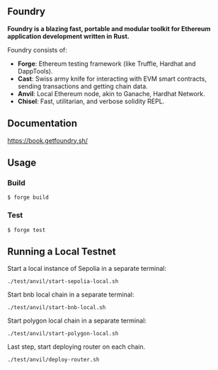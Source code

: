 ## Foundry

**Foundry is a blazing fast, portable and modular toolkit for Ethereum application development written in Rust.**

Foundry consists of:

- **Forge**: Ethereum testing framework (like Truffle, Hardhat and DappTools).
- **Cast**: Swiss army knife for interacting with EVM smart contracts, sending transactions and getting chain data.
- **Anvil**: Local Ethereum node, akin to Ganache, Hardhat Network.
- **Chisel**: Fast, utilitarian, and verbose solidity REPL.

## Documentation

https://book.getfoundry.sh/

## Usage

### Build

```shell
$ forge build
```

### Test

```shell
$ forge test
```

## Running a Local Testnet

Start a local instance of Sepolia in a separate terminal:

```shell
./test/anvil/start-sepolia-local.sh
```

Start bnb local chain in a separate terminal:

```shell
./test/anvil/start-bnb-local.sh
```

Start polygon local chain in a separate terminal:

```shell
./test/anvil/start-polygon-local.sh
```

Last step, start deploying router on each chain.

```shell
./test/anvil/deploy-router.sh
```
